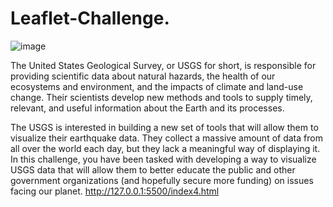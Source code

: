 # Leaflet-Challenge.
![image](https://github.com/milenacuao/Leaflet-Challenge./assets/151895571/82aefcd0-5430-47ce-b8a2-1e5e9590f103)

The United States Geological Survey, or USGS for short, is responsible for providing scientific data about natural hazards, the health of our ecosystems and environment, and the impacts of climate and land-use change. Their scientists develop new methods and tools to supply timely, relevant, and useful information about the Earth and its processes.

The USGS is interested in building a new set of tools that will allow them to visualize their earthquake data. They collect a massive amount of data from all over the world each day, but they lack a meaningful way of displaying it. In this challenge, you have been tasked with developing a way to visualize USGS data that will allow them to better educate the public and other government organizations (and hopefully secure more funding) on issues facing our planet.
http://127.0.0.1:5500/index4.html
